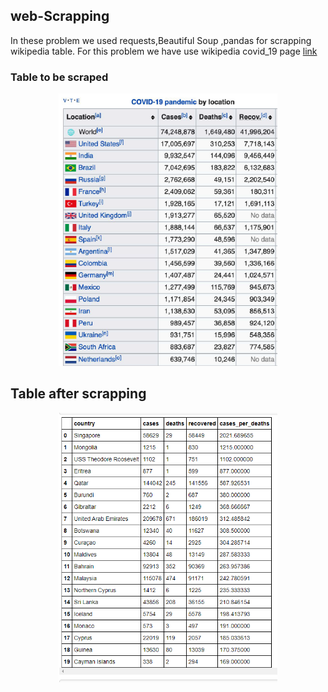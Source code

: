 ## web-Scrapping
In these problem we used requests,Beautiful Soup ,pandas for scrapping wikipedia table.
For this problem we have use wikipedia covid_19 page [link](https://en.wikipedia.org/wiki/COVID-19_pandemic_by_country_and_territory)

### Table to be scraped
<p align="center">
  <img src="Screenshot (44).png" width="350" title="hover text">
 
</p>

## Table after scrapping
<p align="center">
  <img src="Screenshot (48).png" width="350" title="hover text">
 
</p>
